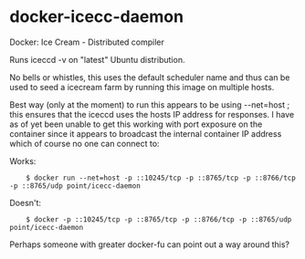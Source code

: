 # docker-icecc-daemon
Docker: Ice Cream - Distributed compiler

Runs iceccd -v on "latest" Ubuntu distribution.

No bells or whistles, this uses the default scheduler name and thus can be used to seed a icecream farm by running this image on multiple hosts.

Best way (only at the moment) to run this appears to be using --net=host ; this ensures that the iceccd uses the hosts IP address for responses. I have as of yet been unable to get this working with port exposure on the container since it appears to broadcast the internal container IP address which of course no one can connect to:

Works:
```
    $ docker run --net=host -p ::10245/tcp -p ::8765/tcp -p ::8766/tcp -p ::8765/udp point/icecc-daemon
```
Doesn't:
```
    $ docker -p ::10245/tcp -p ::8765/tcp -p ::8766/tcp -p ::8765/udp point/icecc-daemon
```

Perhaps someone with greater docker-fu can point out a way around this?
